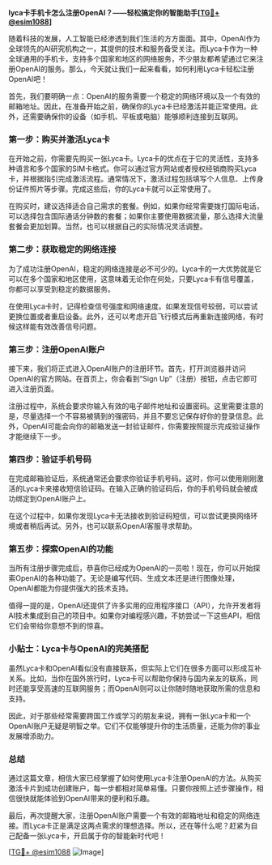**lyca卡手机卡怎么注册OpenAI？——轻松搞定你的智能助手[[TG💪+ @esim1088](https://t.me/s/esim1088)]**

随着科技的发展，人工智能已经渗透到我们生活的方方面面。其中，OpenAI作为全球领先的AI研究机构之一，其提供的技术和服务备受关注。而Lyca卡作为一种全球通用的手机卡，支持多个国家和地区的网络服务，不少朋友都希望通过它来注册OpenAI的服务。那么，今天就让我们一起来看看，如何利用Lyca卡轻松注册OpenAI吧！

首先，我们要明确一点：OpenAI的服务需要一个稳定的网络环境以及一个有效的邮箱地址。因此，在准备开始之前，确保你的Lyca卡已经激活并能正常使用。此外，还需要确保你的设备（如手机、平板或电脑）能够顺利连接到互联网。

### **第一步：购买并激活Lyca卡**

在开始之前，你需要先购买一张Lyca卡。Lyca卡的优点在于它的灵活性，支持多种语言和多个国家的SIM卡格式。你可以通过官方网站或者授权经销商购买Lyca卡，并根据指引完成激活流程。通常情况下，激活过程包括填写个人信息、上传身份证件照片等步骤。完成这些后，你的Lyca卡就可以正常使用了。

在购买时，建议选择适合自己需求的套餐。例如，如果你经常需要拨打国际电话，可以选择包含国际通话分钟数的套餐；如果你主要使用数据流量，那么选择大流量套餐会更加划算。当然，也可以根据自己的实际情况灵活调整。

### **第二步：获取稳定的网络连接**

为了成功注册OpenAI，稳定的网络连接是必不可少的。Lyca卡的一大优势就是它可以在多个国家和地区使用，这意味着无论你在何处，只要Lyca卡有信号覆盖，你都可以享受到稳定的数据服务。

在使用Lyca卡时，记得检查信号强度和网络速度。如果发现信号较弱，可以尝试更换位置或者重启设备。此外，还可以考虑开启飞行模式后再重新连接网络，有时候这样能有效改善信号问题。

### **第三步：注册OpenAI账户**

接下来，我们将正式进入OpenAI账户的注册环节。首先，打开浏览器并访问OpenAI的官方网站。在首页上，你会看到“Sign Up”（注册）按钮，点击它即可进入注册页面。

注册过程中，系统会要求你输入有效的电子邮件地址和设置密码。这里需要注意的是，尽量选择一个不容易被猜到的强密码，并且不要忘记保存好你的登录信息。此外，OpenAI可能会向你的邮箱发送一封验证邮件，你需要按照提示完成验证操作才能继续下一步。

### **第四步：验证手机号码**

在完成邮箱验证后，系统通常还会要求你验证手机号码。这时，你可以使用刚刚激活的Lyca卡来接收短信验证码。在输入正确的验证码后，你的手机号码就会被成功绑定到OpenAI账户上。

在这个过程中，如果你发现Lyca卡无法接收到验证码短信，可以尝试更换网络环境或者稍后再试。另外，也可以联系OpenAI客服寻求帮助。

### **第五步：探索OpenAI的功能**

当所有注册步骤完成后，恭喜你已经成为OpenAI的一员啦！现在，你可以开始探索OpenAI的各种功能了。无论是编写代码、生成文本还是进行图像处理，OpenAI都能为你提供强大的技术支持。

值得一提的是，OpenAI还提供了许多实用的应用程序接口（API），允许开发者将AI技术集成到自己的项目中。如果你对编程感兴趣，不妨尝试一下这些API，相信它们会带给你意想不到的惊喜。

### **小贴士：Lyca卡与OpenAI的完美搭配**

虽然Lyca卡和OpenAI看似没有直接联系，但实际上它们在很多方面可以形成互补关系。比如，当你在国外旅行时，Lyca卡可以帮助你保持与国内亲友的联系，同时还能享受高速的互联网服务；而OpenAI则可以让你随时随地获取所需的信息和支持。

因此，对于那些经常需要跨国工作或学习的朋友来说，拥有一张Lyca卡和一个OpenAI账户无疑是明智之举。它们不仅能够提升你的生活质量，还能为你的事业发展增添助力。

### **总结**

通过这篇文章，相信大家已经掌握了如何使用Lyca卡注册OpenAI的方法。从购买激活卡片到成功创建账户，每一步都相对简单易懂。只要你按照上述步骤操作，相信很快就能体验到OpenAI带来的便利和乐趣。

最后，再次提醒大家，注册OpenAI账户需要一个有效的邮箱地址和稳定的网络连接。而Lyca卡正是满足这两点需求的理想选择。所以，还在等什么呢？赶紧为自己配备一张Lyca卡，开启属于你的智能新时代吧！

[[TG💪+ @esim1088](https://t.me/s/esim1088) ![Image](https://i.postimg.cc/4NQfJmqS/Snipaste-2025-05-13-00-14-12.png)]